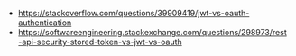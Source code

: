- https://stackoverflow.com/questions/39909419/jwt-vs-oauth-authentication
- https://softwareengineering.stackexchange.com/questions/298973/rest-api-security-stored-token-vs-jwt-vs-oauth